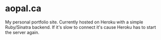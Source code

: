 # aopal.ca

My personal portfolio site. Currently hosted on Heroku with a simple Ruby/Sinatra backend. If it's slow to connect it's cause Heroku has to start the server again.